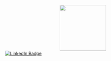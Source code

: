 <div id="header" align="center">
  <img src="https://media.giphy.com/media/L3Vca26EaTIEU/giphy.gif" width="150"/>
</div>
<div id="badges">
  <a href="https://www.linkedin.com/in/raymico-fuji-68a58726b">
    <img src="https://img.shields.io/badge/LinkedIn-blue?style=for-the-badge&logo=linkedin&logoColor=white" alt="LinkedIn Badge"/>
  </a>
</div>
